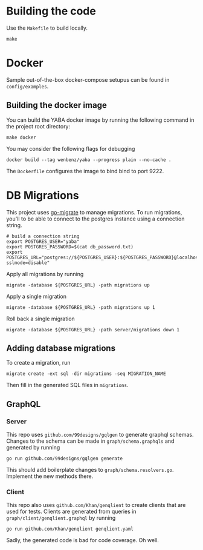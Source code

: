 # Building the code

Use the `Makefile` to build locally.
```shell
make
```

# Docker

Sample out-of-the-box docker-compose setupus can be found in `config/examples`.

## Building the docker image

You can build the YABA docker image by running the following command in the project root directory:
```shell
make docker
```


You may consider the following flags for debugging
```shell
docker build --tag wenbenz/yaba --progress plain --no-cache .
```

The `Dockerfile` configures the image to bind bind to port 9222.

# DB Migrations

This project uses [go-migrate](https://github.com/golang-migrate/migrate) to manage migrations.
To run migrations, you'll to be able to connect to the postgres instance using a connection string.

```shell
# build a connection string
export POSTGRES_USER="yaba"
export POSTGRES_PASSWORD=$(cat db_password.txt)
export POSTGRES_URL="postgres://${POSTGRES_USER}:${POSTGRES_PASSWORD}@localhost:5432/yaba?sslmode=disable"
```

Apply all migrations by running
```shell
migrate -database ${POSTGRES_URL} -path migrations up
```

Apply a single migration
```shell
migrate -database ${POSTGRES_URL} -path migrations up 1
```

Roll back a single migration
```shell
migrate -database ${POSTGRES_URL} -path server/migrations down 1
```

## Adding database migrations

To create a migration, run
```shell
migrate create -ext sql -dir migrations -seq MIGRATION_NAME
```

Then fill in the generated SQL files in `migrations`.

## GraphQL

### Server
This repo uses `github.com/99designs/gqlgen` to generate graphql schemas.
Changes to the schema can be made in `graph/schema.graphqls` and generated by running
```shell
go run github.com/99designs/gqlgen generate
```
This should add boilerplate changes to `graph/schema.resolvers.go`. Implement the new methods there.

### Client
This repo also uses `github.com/Khan/genqlient` to create clients that are used for tests.
Clients are generated from queries in `graph/client/genqlient.graphql` by running
```shell
go run github.com/Khan/genqlient genqlient.yaml
```

Sadly, the generated code is bad for code coverage. Oh well.
